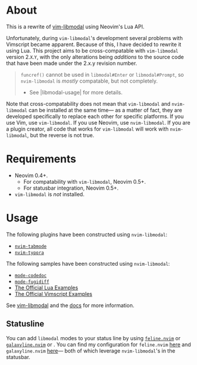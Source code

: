 # About

This is a rewrite of [vim-libmodal][libmodal] using Neovim's Lua API.

Unfortunately, during `vim-libmodal`'s development several problems with Vimscript became apparent. Because of this, I have decided to rewrite it using Lua. This project aims to be cross-compatable with `vim-libmodal` version 2.`X`.`Y`, with the only alterations being _additions_ to the source code that have been made under the 2.x.y revision number.

> `funcref()` cannot be used in `libmodal#Enter` or `libmodal#Prompt`, so `nvim-libmodal` is _mostly_ compatable, but not completely.
>
> * See |libmodal-usage| for more details.

Note that cross-compatability does not mean that `vim-libmodal` and `nvim-libmodal` can be installed at the same time— as a matter of fact, they are developed specifically to replace each other for specific platforms. If you use Vim, use `vim-libmodal`. If you use Neovim, use `nvim-libmodal`. If you are a plugin creator, all code that works for `vim-libmodal` will work with `nvim-libmodal`, but the reverse is not true.

# Requirements

* Neovim 0.4+.
	* For compatability with `vim-libmodal`, Neovim 0.5+.
	* For statusbar integration, Neovim 0.5+.
* `vim-libmodal` is _not_ installed.

[libmodal]: https://github.com/Iron-E/vim-libmodal

# Usage

The following plugins have been constructed using `nvim-libmodal`:

* [`nvim-tabmode`](https://github.com/Iron-E/nvim-tabmode)
* [`nvim-typora`](https://github.com/Iron-E/nvim-typora)

The following samples have been constructed using `nvim-libmodal`:

* [`mode-codedoc`](https://gitlab.com/Iron_E/dotfiles/-/blob/master/.config/nvim/lua/mode-codedoc.lua)
* [`mode-fugidiff`](https://gitlab.com/Iron_E/dotfiles/-/blob/master/.config/nvim/lua/mode-fugidiff.lua)
* [The Official Lua Examples](https://github.com/Iron-E/nvim-libmodal/tree/master/examples/lua)
* [The Official Vimscript Examples](https://github.com/Iron-E/nvim-libmodal/tree/master/examples)

See [vim-libmodal][libmodal] and the [docs](./doc) for more information.

## Statusline

You can add `libmodal` modes to your status line by using [`feline.nvim`](https://github.com/famiu/feline.nvim) or [`galaxyline.nvim`](https://github.com/glepnir/galaxyline.nvim) or . You can find my configuration for `feline.nvim` [here](https://gitlab.com/Iron_E/dotfiles/-/blob/master/.config/nvim/lua/plugin/feline.lua#L129-155) and `galaxyline.nvim` [here](https://gitlab.com/Iron_E/dotfiles/-/blob/edf3e1c9779bbc81002832bb03ec875dc86cc16b/.config/nvim/lua/plugin/galaxyline.lua#L140-163)— both of which leverage `nvim-libmodal`'s in the statusbar.
